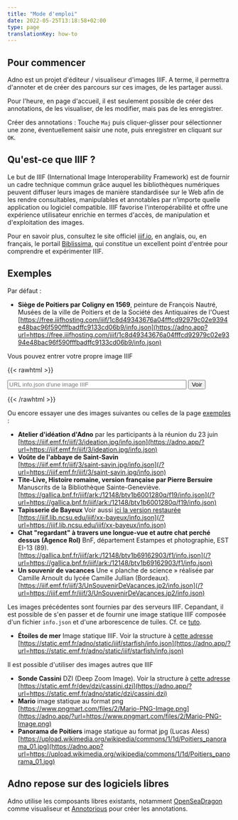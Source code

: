 ```yaml
---
title: "Mode d'emploi"
date: 2022-05-25T13:18:58+02:00
type: page
translationKey: how-to
---
```


## Pour commencer

Adno est un projet d'éditeur / visualiseur d'images IIIF. A terme, il permettra d'annoter et de créer des parcours sur ces images, de les partager aussi.


Pour l'heure, en page d'accueil, il est seulement possible de créer des annotations, de les visualiser, de les modifier, mais pas de les enregistrer.

Créer des annotations
: Touche `Maj` puis cliquer-glisser pour sélectionner une zone, éventuellement saisir une note, puis enregistrer en cliquant sur `OK`.

## Qu'est-ce que IIIF ?

Le but de IIIF (International Image Interoperability Framework) est de fournir un cadre technique commun grâce auquel les bibliothèques numériques peuvent diffuser leurs images de manière standardisée sur le Web afin de les rendre consultables, manipulables et annotables par n’importe quelle application ou logiciel compatible. IIIF favorise l'interopérabilité et offre une expérience utilisateur enrichie en termes d'accès, de manipulation et d'exploitation des images.

Pour en savoir plus, consultez le site officiel [iiif.io](https://iiif.io), en anglais, ou, en français, le portail [Biblissima](https://iiif.biblissima.fr/), qui constitue un excellent point d'entrée pour comprendre et expérimenter IIIF.

## Exemples

Par défaut :
- __Siège de Poitiers par Coligny en 1569__, peinture de François Nautré,
Musées de la ville de Poitiers et de la Société des Antiquaires de l'Ouest  
[https://free.iiifhosting.com/iiif/1c8d49343676a04fffcd92979c02e9394e48bac96f590fffbadffc9133cd06b9/info.json](https://adno.app?url=https://free.iiifhosting.com/iiif/1c8d49343676a04fffcd92979c02e9394e48bac96f590fffbadffc9133cd06b9/info.json)

Vous pouvez entrer votre propre image IIIF

{{< rawhtml >}}
<form action="/" method="get">
  <input type="url" id="url" name="url" placeholder="URL info.json d'une image IIIF" style="width: 80%">
  <input type="submit" value="Voir">
</form>
{{< /rawhtml >}}

Ou encore essayer une des images suivantes ou celles de la page [exemples](/exemple/) :

- __Atelier d'idéation d'Adno__ par les participants à la réunion du 23 juin  
[https://iiif.emf.fr/iiif/3/ideation.jpg/info.json](https://adno.app/?url=https://iiif.emf.fr/iiif/3/ideation.jpg/info.json) 
- __Voûte de l'abbaye de Saint-Savin__  
[https://iiif.emf.fr/iiif/3/saint-savin.jpg/info.json](/?url=https://iiif.emf.fr/iiif/3/saint-savin.jpg/info.json)
- __Tite-Live, Histoire romaine, version française par Pierre Bersuire__ Manuscrits de la Bibliothèque Sainte-Geneviève.    
[https://gallica.bnf.fr/iiif/ark:/12148/btv1b6001280q/f19/info.json](/?url=https://gallica.bnf.fr/iiif/ark:/12148/btv1b6001280q/f19/info.json)
- __Tapisserie de Bayeux__ Voir aussi [ici la version restaurée](https://www.bayeuxmuseum.com/la-tapisserie-de-bayeux/decouvrir-la-tapisserie-de-bayeux/explorer-la-tapisserie-de-bayeux-en-ligne/)  
[https://iiif.lib.ncsu.edu/iiif/xx-bayeux/info.json](/?url=https://iiif.lib.ncsu.edu/iiif/xx-bayeux/info.json)
- __Chat "regardant" à travers une longue-vue et autre chat perché dessus (Agence Rol)__ BnF, département Estampes et photographie, EST EI-13 (89).  
[https://gallica.bnf.fr/iiif/ark:/12148/btv1b69162903/f1/info.json](/?url=https://gallica.bnf.fr/iiif/ark:/12148/btv1b69162903/f1/info.json)
- __Un souvenir de vacances__ Une « planche de science » réalisée par Camille Arnoult du lycée Camille Jullian (Bordeaux).  
[https://iiif.emf.fr/iiif/3/UnSouvenirDeVacances.jp2/info.json](/?url=https://iiif.emf.fr/iiif/3/UnSouvenirDeVacances.jp2/info.json)

Les images précédentes sont fournies par des serveurs IIIF. Cepandant, il est possible de s'en passer et de fournir une image statique IIIF composée d'un fichier `info.json` et d'une arborescence de tuiles. Cf. ce [tuto](http://ronallo.com/iiif-workshop-new/image-api/image-servers/static.html).
- __Étoiles de mer__ Image statique IIIF. Voir la structure à [cette adresse](https://static.emf.fr/adno/static/iiif/starfish/)   
[https://static.emf.fr/adno/static/iiif/starfish/info.json](https://adno.app/?url=https://static.emf.fr/adno/static/iiif/starfish/info.json)

Il est possible d'utiliser des images autres que IIIF
- __Sonde Cassini__ DZI (Deep Zoom Image). Voir la structure à [cette adresse](https://static.emf.fr/adno/static/dzi/)  
[https://static.emf.fr/dev/dzi/cassini.dzi](https://adno.app/?url=https://static.emf.fr/adno/static/dzi/cassini.dzi)
- __Mario__ image statique au format png  
[https://www.pngmart.com/files/2/Mario-PNG-Image.png](https://adno.app/?url=https://www.pngmart.com/files/2/Mario-PNG-Image.png)
- __Panorama de Poitiers__ image statique au format jpg (Lucas Aless)  
[https://upload.wikimedia.org/wikipedia/commons/1/1d/Poitiers_panorama_01.jpg](https://adno.app?url=https://upload.wikimedia.org/wikipedia/commons/1/1d/Poitiers_panorama_01.jpg)

## Adno repose sur des logiciels libres

Adno utilise les composants libres existants, notamment [OpenSeaDragon](https://openseadragon.github.io/) comme visualiseur et [Annotorious](https://recogito.github.io/annotorious/) pour créer les annotations.
